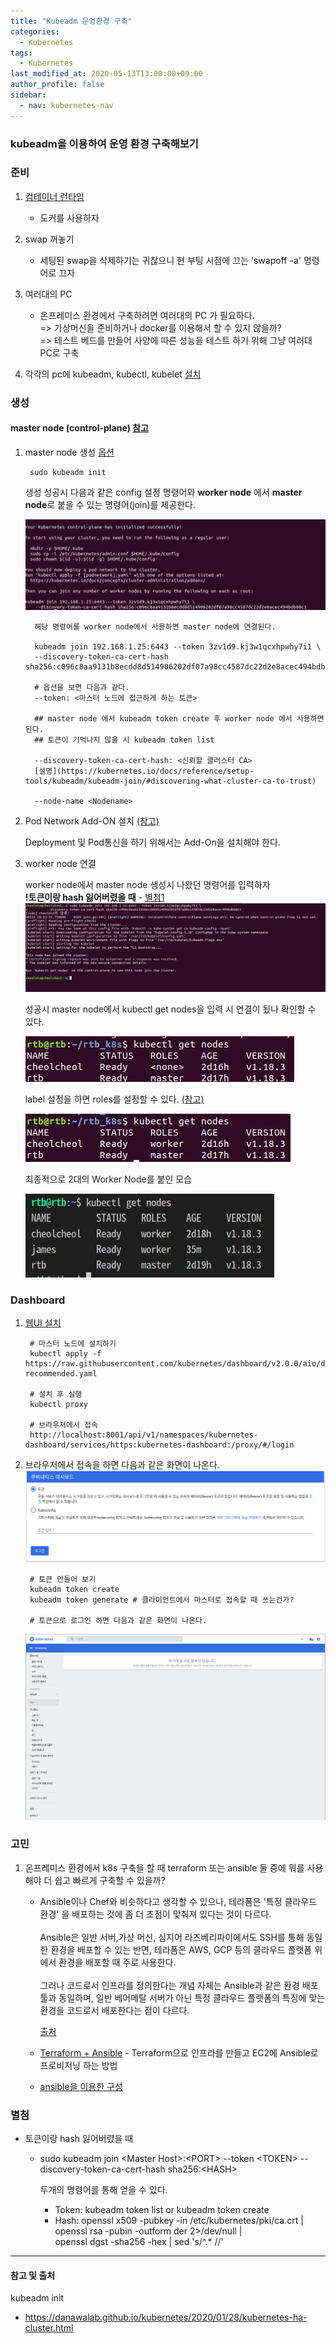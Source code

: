 ```yaml
---
title: "Kubeadm 운영환경 구축"
categories: 
  - Kubernetes
tags:
  - Kubernetes
last_modified_at: 2020-05-13T13:00:00+09:00
author_profile: false
sidebar:
  - nav: kubernetes-nav
---
```


### kubeadm을 이용하여 운영 환경 구축해보기

### 준비
1. [컴테이너 런타임](https://kubernetes.io/ko/docs/setup/production-environment/container-runtimes/)
   -   도커를 사용하자
2. swap 꺼놓기
   -   세팅된 swap을 삭제하기는 귀찮으니 현 부팅 시점에 끄는 'swapoff -a' 명령어로 끄자
3. 여러대의 PC
   -   온프레미스 환경에서 구축하려면 여러대의 PC 가 필요하다. <br/>
       => 가상머신을 준비하거나 docker를 이용해서 할 수 있지 않을까? <br/>
       => 테스트 베드를 만들어 사양에 따른 성능을 테스트 하기 위해 그냥 여러대 PC로 구축

4. 각각의 pc에 kubeadm, kubectl, kubelet [설치](https://kubernetes.io/docs/setup/production-environment/tools/kubeadm/install-kubeadm/)



### 생성


#### master node (control-plane) [참고](https://kubernetes.io/docs/setup/production-environment/tools/kubeadm/create-cluster-kubeadm/)

1. master node 생성  [옵션](https://kubernetes.io/docs/reference/setup-tools/kubeadm/kubeadm-init/)

        sudo kubeadm init

   생성 성공시 다음과 같은 config 설정 명령어와 **worker node** 에서 **master node**로 붙을 수 있는 명령어(join)를 제공한다. 

   ![init](/assets/img/posts/kubernetes/kubeadm/init.png)


         해당 명령어를 worker node에서 사용하면 master node에 연결된다.

         kubeadm join 192.168.1.25:6443 --token 3zv1d9.kj3w1qcxhpwhy7i1 \
         --discovery-token-ca-cert-hash sha256:c096c8aa9131b8ecdd8d514906202df07a98cc4587dc22d2e8acec494bdb88c1

         # 옵션을 보면 다음과 같다.
         --token: <마스터 노드에 접근하게 하는 토큰>

         ## master node 에서 kubeadm token create 후 worker node 에서 사용하면 된다.
         ## 토큰이 기억나지 않을 시 kubeadm token list

         --discovery-token-ca-cert-hash: <신뢰할 클러스터 CA>
         [설명](https://kubernetes.io/docs/reference/setup-tools/kubeadm/kubeadm-join/#discovering-what-cluster-ca-to-trust)

         --node-name <Nodename> 

2. Pod Network Add-ON 설치 [(참고)](https://kubernetes.io/docs/setup/production-environment/tools/kubeadm/create-cluster-kubeadm/#pod-network)

   Deployment 및 Pod통신을 하기 위해서는 Add-On을 설치해야 한다.
   
3. worker node 연결

   worker node에서 master node 생성시 나왔던 명령어를 입력하자<br/>
   **!토큰이랑 hash 잃어버렸을 때** - [별첨1](#etc)
   ![join](/assets/img/posts/kubernetes/kubeadm/join.png)

   성공시 master node에서 kubectl get nodes을 입력 시 연결이 됬나 확인할 수 있다.

   ![beforelabee](/assets/img/posts/kubernetes/kubeadm/beforelabel.png)

   label 설정을 하면 roles를 설정할 수 있다. [(참고)](https://stackoverflow.com/questions/48854905/how-to-add-roles-to-nodes-in-kubernetes)
   
   ![afterlabel](/assets/img/posts/kubernetes/kubeadm/afterlabel.png)

   최종적으로 2대의 Worker Node를 붙인 모습

   ![2node](/assets/img/posts/kubernetes/kubeadm/2node.png)

### Dashboard

1. [웹UI 설치](https://kubernetes.io/ko/docs/tasks/access-application-cluster/web-ui-dashboard/)

        # 마스터 노드에 설치하기
        kubectl apply -f https://raw.githubusercontent.com/kubernetes/dashboard/v2.0.0/aio/deploy/  recommended.yaml

        # 설치 후 실행
        kubectl proxy

        # 브라우저에서 접속
        http://localhost:8001/api/v1/namespaces/kubernetes-dashboard/services/https:kubernetes-dashboard:/proxy/#/login

2. 브라우저에서 접속을 하면 다음과 같은 화면이 나온다.
![kubeadm](/assets/img/posts/kubernetes/kubeadm/token.png)

        # 토큰 만들어 보기 
        kubeadm token create
        kubeadm token generate # 클라이언트에서 마스터로 접속할 때 쓰는건가?

        # 토큰으로 로그인 하면 다음과 같은 화면이 나온다.
    ![login](/assets/img/posts/kubernetes/kubeadm/login.png)





### 고민
1. 온프레미스 환경에서 k8s 구축을 할 때 terraform 또는 ansible 둘 중에 뭐를 사용해야 더 쉽고 빠르게 구축할 수 있을까?

   -   Ansible이나 Chef와 비슷하다고 생각할 수 있으나, 테라폼은 '특정 클라우드 환경' 을 배포하는 것에 좀 더 초점이 맞춰져 있다는 것이 다르다. <br/><br/>
       Ansible은 일반 서버,가상 머신, 심지어 라즈베리파이에서도 SSH를 통해 동일한 환경을 배포할 수 있는 반면, 
       테라폼은 AWS, GCP 등의 클라우드 플랫폼 위에서 환경을 배포할 때 주로 사용한다. <br/><br/>
       그러나 코드로서 인프라를 정의한다는 개념 자체는 Ansible과 같은 환경 배포 툴과 동일하며, 일반 베어메탈 서버가 아닌 특정 클라우드 플랫폼의 특징에 맞는 환경을 코드로서 배포한다는 점이 다르다.

       [출처](https://blog.naver.com/PostView.nhn?blogId=alice_k106&logNo=221489260596&parentCategoryNo=&categoryNo=24&viewDate=&isShowPopularPosts=false&from=postView)

   -   [Terraform + Ansible](https://medium.com/@kevin_park/terraform-ansible-%EB%A1%9C-%ED%95%9C%EB%B2%88%EC%97%90-%EB%B0%B0%ED%8F%AC%ED%95%98%EA%B8%B0-713f719a2433)
   \- Terraform으로 인프라를 만들고 EC2에 Ansible로 프로비저닝 하는 방법


   - [ansible을 이용한 구성](https://www.digitalocean.com/community/tutorials/how-to-create-a-kubernetes-cluster-using-kubeadm-on-ubuntu-18-04)



### 별첨
   -  토큰이랑 hash 잃어버렸을 때
      -  sudo kubeadm join \<Master Host\>:\<PORT\> --token \<TOKEN\> --discovery-token-ca-cert-hash sha256:\<HASH\>
         
         두개의 명령어를 통해 얻을 수 있다.
         -  Token: kubeadm token list or kubeadm token create
         -  Hash: openssl x509 -pubkey -in /etc/kubernetes/pki/ca.crt | openssl rsa -pubin -outform der 2>/dev/null | \
   openssl dgst -sha256 -hex | sed 's/^.* //'


---
#### 참고 및 출처

kubeadm init
- https://danawalab.github.io/kubernetes/2020/01/28/kubernetes-ha-cluster.html


